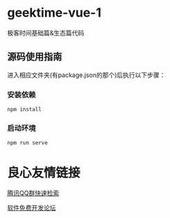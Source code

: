 # geektime-vue-1
极客时间基础篇&生态篇代码

## 源码使用指南

进入相应文件夹(有package.json的那个)后执行以下步骤：

### 安装依赖
```
npm install
```

### 启动环境
```
npm run serve
```


 # 良心友情链接

[腾讯QQ群快速检索](http://u.720life.cn/s/8cf73f7c)

[软件免费开发论坛](http://u.720life.cn/s/bbb01dc0)